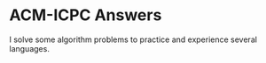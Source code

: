 ACM-ICPC Answers
================

I solve some algorithm problems to practice and experience several languages.
